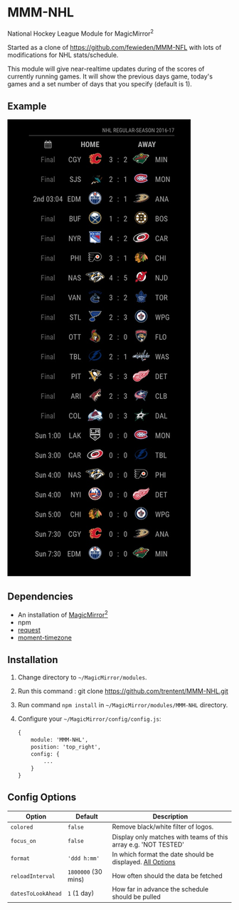 # MMM-NHL
National Hockey League Module for MagicMirror<sup>2</sup>

Started as a clone of https://github.com/fewieden/MMM-NFL with lots of modifications for NHL stats/schedule.

This module will give near-realtime updates during of the scores of currently running games.  It will show the previous days game, today's games and a set number of days that you specify (default is 1).

## Example

![](.github/example.jpg)

## Dependencies
  * An installation of [MagicMirror<sup>2</sup>](https://github.com/MichMich/MagicMirror)
  * npm
  * [request](https://www.npmjs.com/package/request)
  * [moment-timezone](https://www.npmjs.com/package/moment-timezone)

## Installation
 1. Change directory to `~/MagicMirror/modules`.
 2. Run this command : git clone https://github.com/trentent/MMM-NHL.git
 3. Run command `npm install` in `~/MagicMirror/modules/MMM-NHL` directory.
 4. Configure your `~/MagicMirror/config/config.js`:

    ```
    {
        module: 'MMM-NHL',
        position: 'top_right',
        config: {
            ...
        }
    }
    ```


## Config Options
| **Option** | **Default** | **Description** |
| --- | --- | --- |
| `colored` | `false` | Remove black/white filter of logos. |
| `focus_on` | `false` | Display only matches with teams of this array e.g. 'NOT TESTED' |
| `format` | `'ddd h:mm'` | In which format the date should be displayed. [All Options](http://momentjs.com/docs/#/displaying/format/) |
| `reloadInterval` | `1800000` (30 mins) | How often should the data be fetched |
| `datesToLookAhead` | `1` (1 day) | How far in advance the schedule should be pulled |
